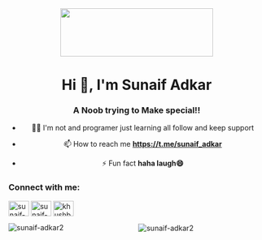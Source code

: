 <div align="center">
  <img border-radius: 15px src="https://telegra.ph/file/4d3c24973e0bbd0a7ba16.jpg" width="300" height="95"/>


<h1 align="center">Hi 👋, I'm Sunaif Adkar</h1>
<h3 align="center">A Noob trying to Make special!!</h3>

- 👨‍💻 I'm not and programer just learning all follow and keep support

- 📫 How to reach me **https://t.me/sunaif_adkar**

- ⚡ Fun fact **haha laugh😄**

<h3 align="left">Connect with me:</h3>
<p align="left">
<!-- <a href="https://twitter.com/khushboogoel01" target="blank"><img align="center" src="https://cdn.jsdelivr.net/npm/simple-icons@3.0.1/icons/twitter.svg" alt="khushboogoel01" height="30" width="40" /></a> -->
<a href="https://chat.whatsapp.com/GS6WZFCyrl60pszygT9wPS" target="blank"><img align="center" src="https://cdn.jsdelivr.net/npm/simple-icons@3.0.1/icons/whatsapp.svg" alt="sunaif-adkar2" height="30" width="40" /></a>
<a href="https://instagram.com/sunaif_adkar" target="blank"><img align="center" src="https://cdn.jsdelivr.net/npm/simple-icons@3.0.1/icons/instagram.svg" alt="sunaif-adkar2" height="30" width="40" /></a>
<a href="https://youtube.com/channel/UCO2HqhBLZ6G0c_8KAsSQuFA" target="blank"><img align="center" src="https://cdn.jsdelivr.net/npm/simple-icons@3.0.1/icons/youtube.svg" alt="khushboo goel" height="30" width="40" /></a>
</p>

<!--<h3 align="left">Languages and Tools:</h3>
<p align="left"> <a href="https://www.cprogramming.com/" target="_blank"> <img src="https://devicons.github.io/devicon/devicon.git/icons/c/c-original.svg" alt="c" width="40" height="40"/> </a> <a href="https://www.w3schools.com/cpp/" target="_blank"> <img src="https://devicons.github.io/devicon/devicon.git/icons/cplusplus/cplusplus-original.svg" alt="cplusplus" width="40" height="40"/> </a> <a href="https://www.w3schools.com/css/" target="_blank"> <img src="https://devicons.github.io/devicon/devicon.git/icons/css3/css3-original-wordmark.svg" alt="css3" width="40" height="40"/> </a> <a href="https://www.figma.com/" target="_blank"> <img src="https://www.vectorlogo.zone/logos/figma/figma-icon.svg" alt="figma" width="40" height="40"/> </a> <a href="https://flutter.dev" target="_blank"> <img src="https://www.vectorlogo.zone/logos/flutterio/flutterio-icon.svg" alt="flutter" width="40" height="40"/> </a> <a href="https://git-scm.com/" target="_blank"> <img src="https://www.vectorlogo.zone/logos/git-scm/git-scm-icon.svg" alt="git" width="40" height="40"/> </a> <a href="https://www.w3.org/html/" target="_blank"> <img src="https://devicons.github.io/devicon/devicon.git/icons/html5/html5-original-wordmark.svg" alt="html5" width="40" height="40"/> </a> <a href="https://www.linux.org/" target="_blank"> <img src="https://devicons.github.io/devicon/devicon.git/icons/linux/linux-original.svg" alt="linux" width="40" height="40"/> </a> <a href="https://www.photoshop.com/en" target="_blank"> <img src="https://devicons.github.io/devicon/devicon.git/icons/photoshop/photoshop-plain.svg" alt="photoshop" width="40" height="40"/> </a> <a href="https://www.python.org" target="_blank"> <img src="https://devicons.github.io/devicon/devicon.git/icons/python/python-original.svg" alt="python" width="40" height="40"/> </a> </p>
-->
<p><img align="left" src="https://github-readme-stats.vercel.app/api/top-langs?username=sunaif-adkar2&show_icons=true&locale=en&layout=compact" alt="sunaif-adkar2" /></p>

<p>&nbsp;<img align="center" src="https://github-readme-stats.vercel.app/api?username=sunaif-adkar2&show_icons=true&locale=en" alt="sunaif-adkar2" /></p>




